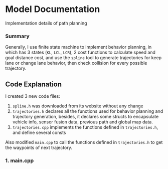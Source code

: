 # Model Documentation
Implementation details of path planning 

### Summary
Generally, I use finite state machine to implement behavior planning, in which has 3 states (`KL`, `LCL`, `LCR`), 2 cost functions to calculate speed and goal distance cost, and use the `spline` tool to generate trajectories
 for keep lane or change lane behavior, then check collision for every possible trajectory.
 
## Code Explanation
I created 3 new code files:
1. `spline.h` was downloaded from its website without any change
2. `trajectories.h` declares all the functions used for behavior planning and trajectory generation, besides, it declares some structs to encapsulate vehicle info, sensor fusion data, previous path and global map data.
3. `trajectories.cpp` implements the functions defined in `trajectories.h`, and define several consts 

Also modified `main.cpp` to call the functions defined in `trajectories.h` to get the waypoints of next trajectory.

### 1. main.cpp
